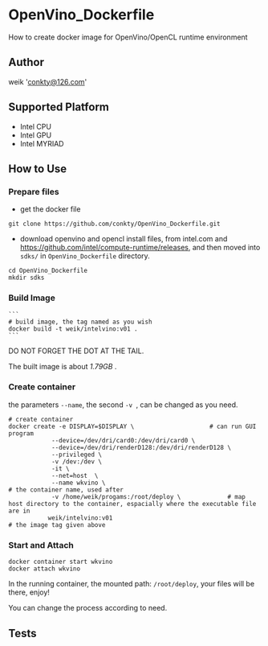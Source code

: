 # OpenVino_Dockerfile
How to create docker image for OpenVino/OpenCL runtime environment
## Author
weik 'conkty@126.com'

## Supported Platform
* Intel CPU
* Intel GPU
* Intel MYRIAD

## How to Use
### Prepare files
* get the docker file
```
git clone https://github.com/conkty/OpenVino_Dockerfile.git
```

* download openvino and opencl install files, from intel.com and https://github.com/intel/compute-runtime/releases, and then moved into `sdks/` in `OpenVino_Dockerfile` directory.
  
```
cd OpenVino_Dockerfile
mkdir sdks
```

### Build Image
    ```
    # build image, the tag named as you wish
    docker build -t weik/intelvino:v01 .
    ```
DO NOT FORGET THE DOT AT THE TAIL.

The built image is about _1.79GB_ .

### Create container
the parameters `--name`, the second `-v `,  can be changed as you need.

```
# create container
docker create -e DISPLAY=$DISPLAY \                     # can run GUI program
            --device=/dev/dri/card0:/dev/dri/card0 \
            --device=/dev/dri/renderD128:/dev/dri/renderD128 \
            --privileged \
            -v /dev:/dev \
            -it \
            --net=host  \   
            --name wkvino \                                                # the container name, used after
            -v /home/weik/progams:/root/deploy \             # map host directory to the container, espacially where the executable file are in
           weik/intelvino:v01                                            # the image tag given above
```

### Start and Attach
```
docker container start wkvino
docker attach wkvino
```

 In the running container,  the mounted path: `/root/deploy`, your files will be there, enjoy!

You can change the process according to need.

## Tests
